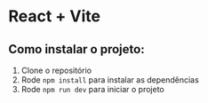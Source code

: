 # React + Vite

## Como instalar o projeto:

1. Clone o repositório
2. Rode `npm install` para instalar as dependências
3. Rode `npm run dev` para iniciar o projeto